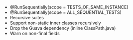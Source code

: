 * @RunSequentially(scope = TESTS\_OF\_SAME\_INSTANCE)
 * @RunSequentially(scope = ALL\_SEQUENTIAL\_TESTS)
* Recursive suites
* Support non-static inner classes recursively
* Drop the Guava dependency (inline ClassPath.java)
* Warn on non-final fields
